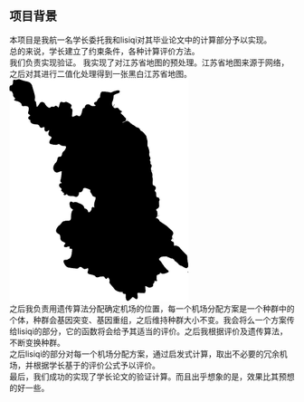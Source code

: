 ## 项目背景
本项目是我航一名学长委托我和lisiqi对其毕业论文中的计算部分予以实现。  
总的来说，学长建立了约束条件，各种计算评价方法。  
我们负责实现验证。
我实现了对江苏省地图的预处理。江苏省地图来源于网络，之后对其进行二值化处理得到一张黑白江苏省地图。   
![处理后江苏省地图](pict.png)  
之后我负责用遗传算法分配确定机场的位置，每一个机场分配方案是一个种群中的个体，种群会基因突变、基因重组，之后维持种群大小不变。我会将么一个方案传给lisiqi的部分，它的函数将会给予其适当的评价。之后我根据评价及遗传算法，不断变换种群。    
之后lisiqi的部分对每一个机场分配方案，通过启发式计算，取出不必要的冗余机场，并根据学长基于的评价公式予以评价。  
最后，我们成功的实现了学长论文的验证计算。而且出乎想象的是，效果比其预想的好一些。  